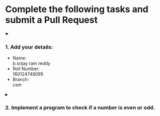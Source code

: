 # Complete the following tasks and submit a Pull Request
<details open>
<summary><h3>1. Add your details: </h3></summary>
<ul>
  <li> Name: </li>b.srijay ram reddy
  <li> Roll Number: </li>160124748095
  <li> Branch: </li>csm
</ul>
</details>
<details>
<summary><h3> 2. Implement a program to check if a number is even or odd. </h3></summary>
<ul>
  <li> Create a new file in the repository and add your code. </li>
  <li> Use any programming language of your choice. </li>
</ul>
</details>
